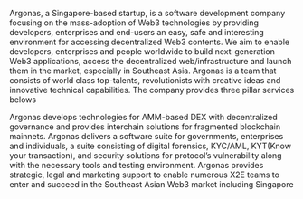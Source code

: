 Argonas, a Singapore-based startup, is a software development company focusing on the mass-adoption of Web3 technologies by providing developers, enterprises and end-users an easy, safe and interesting environment for accessing decentralized Web3 contents. We aim to enable developers, enterprises and people worldwide to build next-generation Web3 applications, access the decentralized web/infrastructure and launch them in the market, especially in Southeast Asia. Argonas is a team that consists of world class top-talents, revolutionists with creative ideas and innovative technical capabilities.
The company provides three pillar services belows

Argonas develops technologies for AMM-based DEX with decentralized governance and provides interchain solutions for fragmented blockchain mainnets.
Argonas delivers a software suite for governments, enterprises and individuals, a suite consisting of digital forensics, KYC/AML, KYT(Know your transaction), and security solutions for protocol’s vulnerability along with the necessary tools and testing environment.
Argonas provides strategic, legal and marketing support to enable numerous X2E teams to enter and succeed in the Southeast Asian Web3 market including Singapore
